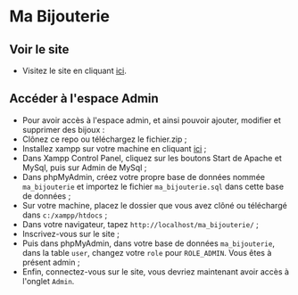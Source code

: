 # Ma Bijouterie

## Voir le site
- Visitez le site en cliquant [ici](http://florence-leclercq.alwaysdata.net/ma_bijouterie/).

## Accéder à l'espace Admin
- Pour avoir accès à l'espace admin, et ainsi pouvoir ajouter, modifier et supprimer des bijoux :
- Clônez ce repo ou téléchargez le fichier.zip ;
- Installez xampp sur votre machine en cliquant [ici](https://www.apachefriends.org/fr/download.html) ;
- Dans Xampp Control Panel, cliquez sur les boutons Start de Apache et MySql, puis sur Admin de MySql ;
- Dans phpMyAdmin, créez votre propre base de données nommée `ma_bijouterie` et importez le fichier `ma_bijouterie.sql` dans cette base de données ;
- Sur votre machine, placez le dossier que vous avez clôné ou téléchargé dans `c:/xampp/htdocs` ;
- Dans votre navigateur, tapez `http://localhost/ma_bijouterie/` ;
- Inscrivez-vous sur le site ;
- Puis dans phpMyAdmin, dans votre base de données `ma_bijouterie`, dans la table `user`, changez votre `role` pour `ROLE_ADMIN`. Vous êtes à présent admin ;
- Enfin, connectez-vous sur le site, vous devriez maintenant avoir accès à l'onglet `Admin`.